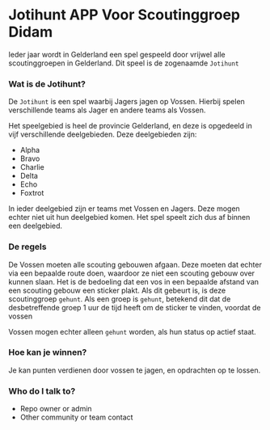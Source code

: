 # Jotihunt APP Voor Scoutinggroep Didam #

Ieder jaar wordt in Gelderland een spel gespeeld door vrijwel alle scoutinggroepen in Gelderland. Dit speel is de zogenaamde ```Jotihunt```

### Wat is de Jotihunt? ###

De ```Jotihunt``` is een spel waarbij Jagers jagen op Vossen.
Hierbij spelen verschillende teams als Jager en andere teams als Vossen.

Het speelgebied is heel de provincie Gelderland, en deze is opgedeeld in vijf verschillende deelgebieden.
Deze deelgebieden zijn:

* Alpha
* Bravo
* Charlie
* Delta
* Echo
* Foxtrot

In ieder deelgebied zijn er teams met Vossen en Jagers. Deze mogen echter niet uit hun deelgebied komen.
Het spel speelt zich dus af binnen een deelgebied.

### De regels ###

De Vossen moeten alle scouting gebouwen afgaan. Deze moeten dat echter via een bepaalde route doen, waardoor ze niet een scouting gebouw over kunnen slaan.
Het is de bedoeling dat een vos in een bepaalde afstand van een scouting gebouw een sticker plakt. Als dit gebeurt is, is deze scoutinggroep ```gehunt```.
Als een groep is ```gehunt```, betekend dit dat de desbetreffende groep 1 uur de tijd heeft om de sticker te vinden, voordat de vossen 


Vossen mogen echter alleen ```gehunt``` worden, als hun status op actief staat.

### Hoe kan je winnen? ###

Je kan punten verdienen door vossen te jagen, en opdrachten op te lossen. 

### Who do I talk to? ###

* Repo owner or admin
* Other community or team contact
